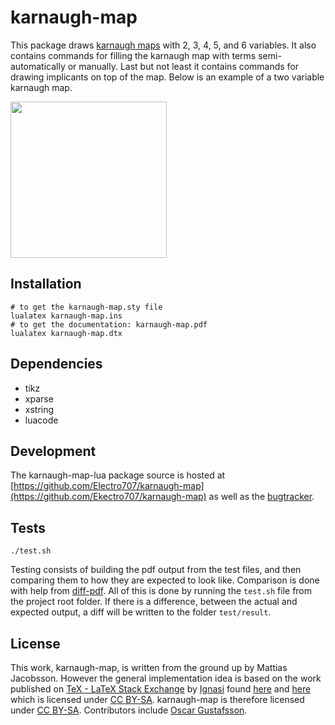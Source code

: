 # karnaugh-map
This package draws [karnaugh maps](https://en.wikipedia.org/wiki/Karnaugh_map) with 2, 3, 4, 5, and 6 variables.
It also contains commands for filling the karnaugh map with terms semi-automatically or manually.
Last but not least it contains commands for drawing implicants on top of the map.
Below is an example of a two variable karnaugh map.

<img src="example.png" width="250">

## Installation
    # to get the karnaugh-map.sty file
    lualatex karnaugh-map.ins
    # to get the documentation: karnaugh-map.pdf
    lualatex karnaugh-map.dtx

## Dependencies
* tikz
* xparse
* xstring
* luacode

## Development
The karnaugh-map-lua package source is hosted at [https://github.com/Electro707/karnaugh-map](https://github.com/Ekectro707/karnaugh-map) as well as the [bugtracker](https://github.com/Electro707/karnaugh-map/issues).

## Tests
    ./test.sh
Testing consists of building the pdf output from the test files, and then comparing them to how they are expected to look like.
Comparison is done with help from [diff-pdf](https://github.com/vslavik/diff-pdf).
All of this is done by running the `test.sh` file from the project root folder.
If there is a difference, between the actual and expected output, a diff will be written to the folder `test/result`.

## License
This work, karnaugh-map, is written from the ground up by Mattias Jacobsson. However the general implementation idea is based on the work published on [TeX - LaTeX Stack Exchange](https://tex.stackexchange.com) by [Ignasi](https://tex.stackexchange.com/users/1952/ignasi) found [here](https://tex.stackexchange.com/a/140581) and [here](https://tex.stackexchange.com/a/36879) which is licensed under [CC BY-SA](https://creativecommons.org/licenses/by-sa/3.0/). karnaugh-map is therefore licensed under [CC BY-SA](https://creativecommons.org/licenses/by-sa/3.0/). Contributors include [Oscar Gustafsson](https://github.com/oscargus).
